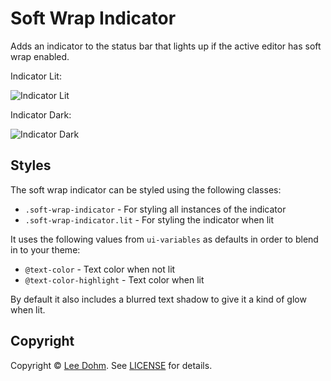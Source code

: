 # Soft Wrap Indicator

Adds an indicator to the status bar that lights up if the active editor has soft wrap enabled.

Indicator Lit:

![Indicator Lit](https://raw.githubusercontent.com/lee-dohm/soft-wrap-indicator/master/indicator-lit.png)

Indicator Dark:

![Indicator Dark](https://raw.githubusercontent.com/lee-dohm/soft-wrap-indicator/master/indicator-dark.png)

## Styles

The soft wrap indicator can be styled using the following classes:

* `.soft-wrap-indicator` - For styling all instances of the indicator
* `.soft-wrap-indicator.lit` - For styling the indicator when lit

It uses the following values from `ui-variables` as defaults in order to blend in to your theme:

* `@text-color` - Text color when not lit
* `@text-color-highlight` - Text color when lit

By default it also includes a blurred text shadow to give it a kind of glow when lit.

## Copyright

Copyright &copy; [Lee Dohm](http://www.lee-dohm.com). See [LICENSE](https://github.com/lee-dohm/soft-wrap-indicator/blob/master/LICENSE.md) for details.
